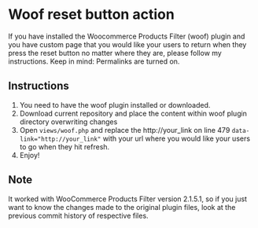 # Woof reset button action #
If you have installed the Woocommerce Products Filter (woof) plugin and you have custom page that you would like your users to return when they press the reset button no matter where they are, please follow my instructions. Keep in mind: Permalinks are turned on.

## Instructions ##
1. You need to have the woof plugin installed or downloaded.
2. Download current repository and place the content within woof plugin directory overwriting changes
3. Open `views/woof.php` and replace the http://your_link on line 479 `data-link="http://your_link"` with your url where you would like your users to go when they hit refresh.
4. Enjoy!

## Note ##
It worked with WooCommerce Products Filter version 2.1.5.1, so if you just want to know the changes made to the original plugin files, look at the previous commit history of respective files. 
